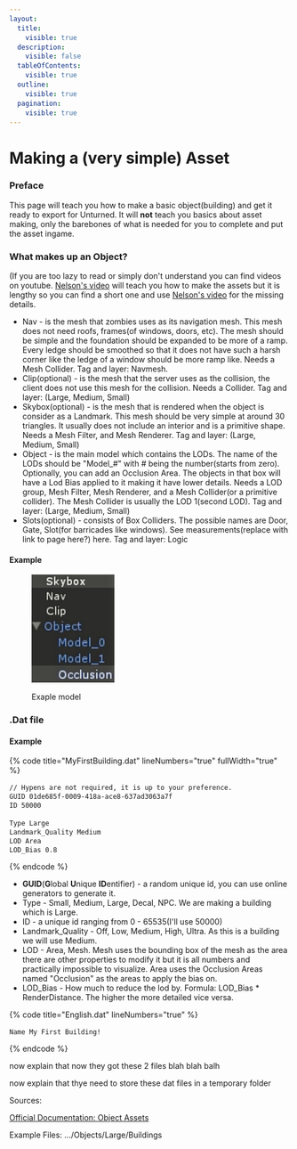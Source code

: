 ```yaml
---
layout:
  title:
    visible: true
  description:
    visible: false
  tableOfContents:
    visible: true
  outline:
    visible: true
  pagination:
    visible: true
---
```


# Making a (very simple) Asset

### Preface

This page will teach you how to make a basic object(building) and get it ready to export for Unturned. It will **not** teach you basics about asset making, only the barebones of what is needed for you to complete and put the asset ingame.&#x20;

### What makes up an Object?

(If you are too lazy to read or simply don't understand you can find videos on youtube. [Nelson's video](https://youtu.be/rAZ9KEGjSUk?feature=shared) will teach you how to make the assets but it is lengthy so you can find a short one and use [Nelson's video](https://youtu.be/rAZ9KEGjSUk?feature=shared) for the missing details.

* Nav - is the mesh that zombies uses as its navigation mesh. This mesh does not need roofs, frames(of windows, doors, etc). The mesh should be simple and the foundation should be expanded to be more of a ramp. Every ledge should be smoothed so that it does not have such a harsh corner like the ledge of a window should be more ramp like. Needs a Mesh Collider. Tag and layer: Navmesh.
* Clip(optional) - is the mesh that the server uses as the collision, the client does not use this mesh for the collision. Needs a Collider. Tag and layer: (Large, Medium, Small)
* Skybox(optional) - is the mesh that is rendered when the object is consider as a Landmark. This mesh should be very simple at around 30 triangles. It usually does not include an interior and is a primitive shape. Needs a Mesh Filter, and Mesh Renderer. Tag and layer: (Large, Medium, Small)
* Object - is the main model which contains the LODs. The name of the LODs should be "Model\_#" with # being the number(starts from zero). Optionally, you can add an Occlusion Area. The objects in that box will have a Lod Bias applied to it making it have lower details. Needs a LOD group, Mesh Filter, Mesh Renderer, and a Mesh Collider(or a primitive collider). The Mesh Collider is usually the LOD 1(second LOD). Tag and layer: (Large, Medium, Small)
* Slots(optional) - consists of Box Colliders. The possible names are Door, Gate, Slot(for barricades like windows). See measurements(replace with link to page here?) here. Tag and layer: Logic

#### Example

<figure><img src="../.gitbook/assets/475AB537-D115-4BF4-92AD-FA9D5863B0CB.jpeg" alt="Example hierarchy(sorry that you cant see it)" width="149"><figcaption><p>Exaple model</p></figcaption></figure>

### .Dat file

#### **Example**

{% code title="MyFirstBuilding.dat" lineNumbers="true" fullWidth="true" %}
```
// Hypens are not required, it is up to your preference.
GUID 01de685f-0009-418a-ace8-637ad3063a7f
ID 50000

Type Large
Landmark_Quality Medium
LOD Area
LOD_Bias 0.8
```
{% endcode %}

* **GUID**(**G**lobal **U**nique **ID**entifier) - a random unique id, you can use online generators to generate it.
* Type - Small, Medium, Large, Decal, NPC. We are making a building which is Large.&#x20;
* ID - a unique id ranging from 0 - 65535(I'll use 50000)
* Landmark\_Quality - Off, Low, Medium, High, Ultra. As this is a building we will use Medium.
* LOD - Area, Mesh. Mesh uses the bounding box of the mesh as the area there are other properties to modify it but it is all numbers and practically impossible to visualize. Area uses the Occlusion Areas named "Occlusion" as the areas to apply the bias on.
* LOD\_Bias - How much to reduce the lod by. Formula: LOD\_Bias \* RenderDistance. The higher the more detailed vice versa.

{% code title="English.dat" lineNumbers="true" %}
```
Name My First Building!
```
{% endcode %}

now explain that now they got these 2 files blah blah balh

now explain that thye need to store these dat files in a temporary folder



Sources:

[Official Documentation: Object Assets](https://docs.smartlydressedgames.com/en/stable/assets/object-asset.html)

Example Files: .../Objects/Large/Buildings
